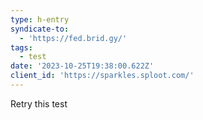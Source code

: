 ```yaml
---
type: h-entry
syndicate-to:
  - 'https://fed.brid.gy/'
tags:
  - test
date: '2023-10-25T19:38:00.622Z'
client_id: 'https://sparkles.sploot.com/'
---
```

Retry this test
